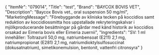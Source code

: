 {
  "ItemNr": "079014",
  "Title": "test",
  "Brand": "BAYCOX BOVIS VET",
  "Description": "Baycox Bovis vet., oral suspension 50 mg/ml",
  "MarketingMessage": "Förebyggande av kliniska tecken på koccidios samt reduktion av koccidiossmitta hos uppstallade rekryteringskalvar i mjölkproducerande besättningar på gårdar med känd historik av koccidios orsakad av Eimeria bovis eller Eimeria zuernii",
  "Ingredients": "SV: 1 ml innehåller: Toltrazuril 50,0 mg, natriumbensoat (E211) 2,1 mg, natriumpropionat (E281) 2,1 mg, natriumdioktylsulfosuccinat (dokusatnatrium), simetikonemulsion, bentonit, vattenfri citronsyra"
}